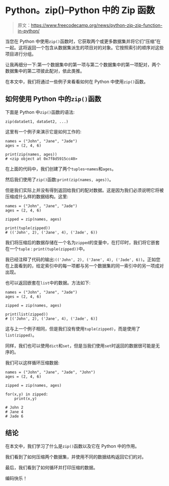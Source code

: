 # Python。zip()–Python 中的 Zip 函数

> 原文：<https://www.freecodecamp.org/news/python-zip-zip-function-in-python/>

当您在 Python 中使用`zip()`函数时，它获取两个或更多数据集并将它们“压缩”在一起。这将返回一个包含从数据集派生的项目对的对象。它按照索引的顺序对这些项目进行分组。

让我再细分一下:第一个数据集中的第一项与第二个数据集中的第一项配对，两个数据集中的第二项彼此配对，依此类推。

在本文中，我们将通过一些例子来看看如何在 Python 中使用`zip()`函数。

## 如何使用 Python 中的`zip()`函数

下面是 Python 中`zip()`函数的语法:

```
zip(dataSet1, dataSet2, ...)
```

这里有一个例子来演示它是如何工作的:

```
names = ("John", "Jane", "Jade")
ages = (2, 4, 6)

print(zip(names, ages))
# <zip object at 0x7f8d5915cc40>
```

在上面的代码中，我们创建了两个`tuples`–`names`和`ages`。

然后我们使用了`zip()`函数:`print(zip(names, ages))`。

但是我们实际上并没有得到返回给我们的配对数据。这是因为我们必须说明它将被压缩成什么样的数据结构。这里:

```
names = ("John", "Jane", "Jade")
ages = (2, 4, 6)

zipped = zip(names, ages)

print(tuple(zipped))
# (('John', 2), ('Jane', 4), ('Jade', 6))
```

我们将压缩后的数据存储在一个名为`zipped`的变量中，在打印时，我们将它嵌套在一个`tuple` : `print(tuple(zipped))`中。

我已经注释了代码的输出:`(('John', 2), ('Jane', 4), ('Jade', 6))`。正如您在上面看到的，给定索引中的每一项都与另一个数据集的同一索引中的另一项成对出现。

也可以返回嵌套在`list`中的数据。方法如下:

```
names = ("John", "Jane", "Jade")
ages = (2, 4, 6)

zipped = zip(names, ages)

print(list(zipped))
# [('John', 2), ('Jane', 4), ('Jade', 6)]
```

这与上一个例子相同，但是我们没有使用`tuple(zipped)`，而是使用了`list(zipped)`。

同样，我们也可以使用`dict`和`set`，但是当我们使用`set`时返回的数据很可能是无序的。

我们可以这样循环压缩数据:

```
names = ("John", "Jane", "Jade", "John")
ages = (2, 4, 6)

zipped = zip(names, ages)

for(x,y) in zipped:
    print(x,y)

# John 2
# Jane 4
# Jade 6
```

## 结论

在本文中，我们学习了什么是`zip()`函数以及它在 Python 中的作用。

我们看到了如何压缩两个数据集，并使用不同的数据结构返回它们的对。

最后，我们看到了如何循环并打印压缩的数据。

编码快乐！